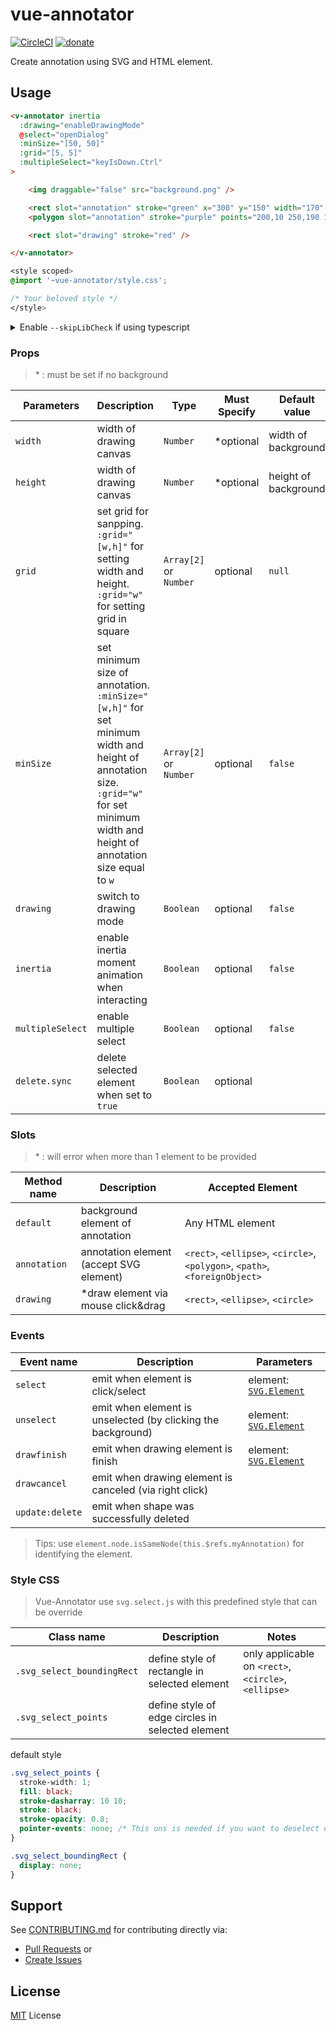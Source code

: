 # vue-annotator
[![CircleCI](https://circleci.com/gh/DrSensor/vue-annotator.svg?style=shield)](https://circleci.com/gh/DrSensor/vue-annotator)
[![donate](https://img.shields.io/badge/donate-$-yellowgreen.svg?maxAge=2592000&style=flat)](https://github.com/DrSensor/vue-annotator/blob/master/DONATE.md)

Create annotation using SVG and HTML element.

## Usage

```html
<v-annotator inertia
  :drawing="enableDrawingMode"
  @select="openDialog"
  :minSize="[50, 50]"
  :grid="[5, 5]"
  :multipleSelect="keyIsDown.Ctrl"
>

    <img draggable="false" src="background.png" />

    <rect slot="annotation" stroke="green" x="300" y="150" width="170" height="100" />
    <polygon slot="annotation" stroke="purple" points="200,10 250,190 160,210" />

    <rect slot="drawing" stroke="red" />

</v-annotator>
```

```css
<style scoped>
@import '~vue-annotator/style.css';

/* Your beloved style */
</style>
```

<details>
<summary>Enable <code>--skipLibCheck</code> if using typescript</summary>

In *tsconfig.json*

```js
{
  compilerOptions: {
    skipLibCheck: true
  }
}
```

Now it should work fine

```ts
import { Vue, Component } from 'vue-property-decorator'
import VAnnotator from 'vue-annotator'

@Component({ components: { VAnnotator } })
export class MyCanvas extends Vue {
  /** Your beloved logic */
}
```

</details>


### Props
> \* : must be set if no background

| Parameters | Description | Type | Must Specify | Default value |
|---------- |-------- |---------- |---------- |---------- |
| `width` | width of drawing canvas | `Number` | *optional | width of background |
| `height` | width of drawing canvas | `Number` | *optional | height of background |
| `grid` | set grid for sanpping. `:grid="[w,h]"` for setting width and height. `:grid="w"` for setting grid in square | `Array[2]` or `Number` | optional | `null` |
| `minSize` | set minimum size of annotation. `:minSize="[w,h]"` for set minimum width and height of annotation size. `:grid="w"` for set minimum width and height of annotation size equal to `w` | `Array[2]` or `Number` | optional | `false` |
| `drawing` | switch to drawing mode | `Boolean` | optional | `false` |
| `inertia` | enable inertia moment animation when interacting | `Boolean` | optional | `false` |
| `multipleSelect` | enable multiple select | `Boolean` | optional | `false` |
| `delete.sync` | delete selected element when set to `true` | `Boolean` | optional |


### Slots
> \* : will error when more than 1 element to be provided

| Method name | Description | Accepted Element |
|---------- |-------- |---------- |
| `default` | background element of annotation | Any HTML element |
| `annotation` | annotation element (accept SVG element) | `<rect>`, `<ellipse>`, `<circle>`, `<polygon>`, `<path>`, `<foreignObject>` |
| `drawing` | *draw element via mouse click&drag | `<rect>`, `<ellipse>`, `<circle>` | 

### Events
| Event name | Description | Parameters |
|---------- |-------- |---------- |
| `select` | emit when element is click/select | element: [`SVG.Element`](http://svgjs.com/elements/#elements) |
| `unselect` | emit when element is unselected (by clicking the background) | element: [`SVG.Element`](http://svgjs.com/elements/#elements) |
| `drawfinish` | emit when drawing element is finish | element: [`SVG.Element`](http://svgjs.com/elements/#elements) |
| `drawcancel` | emit when drawing element is canceled (via right click) |
| `update:delete` | emit when shape was successfully deleted |

> Tips: use `element.node.isSameNode(this.$refs.myAnnotation)` for identifying the element.

### Style CSS
> Vue-Annotator use `svg.select.js` with this predefined style that can be override

| Class name | Description | Notes
|---------- |-------- |--------- |
| `.svg_select_boundingRect` | define style of rectangle in selected element | only applicable on `<rect>`, `<circle>`, `<ellipse>` |
| `.svg_select_points` | define style of edge circles in selected element |

default style
```CSS
.svg_select_points {
  stroke-width: 1;
  fill: black;
  stroke-dasharray: 10 10;
  stroke: black;
  stroke-opacity: 0.8;
  pointer-events: none; /* This ons is needed if you want to deselect or drag the shape*/
}

.svg_select_boundingRect {
  display: none;
}
```

## Support
See [CONTRIBUTING.md](https://github.com/DrSensor/vue-annotator/blob/master/CONTRIBUTING.md) for contributing directly via:
- [Pull Requests](https://github.com/DrSensor/vue-annotator/blob/master/CONTRIBUTING.md/#pull-requests) or
- [Create Issues](https://github.com/DrSensor/vue-annotator/blob/master/CONTRIBUTING.md/#create-issues)

## License
[MIT](https://github.com/DrSensor/vue-annotator/blob/master/LICENSE) License
